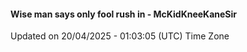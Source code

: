 #### Wise man says only fool rush in - McKidKneeKaneSir
Updated on 20/04/2025 - 01:03:05 (UTC) Time Zone
